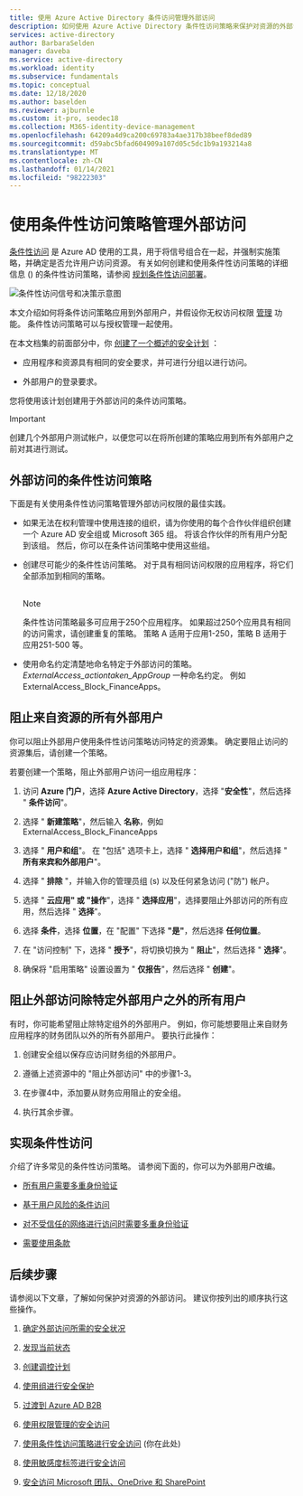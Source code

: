 ```yaml
---
title: 使用 Azure Active Directory 条件访问管理外部访问
description: 如何使用 Azure Active Directory 条件性访问策略来保护对资源的外部访问。
services: active-directory
author: BarbaraSelden
manager: daveba
ms.service: active-directory
ms.workload: identity
ms.subservice: fundamentals
ms.topic: conceptual
ms.date: 12/18/2020
ms.author: baselden
ms.reviewer: ajburnle
ms.custom: it-pro, seodec18
ms.collection: M365-identity-device-management
ms.openlocfilehash: 64209a4d9ca200c69783a4ae317b38beef8ded89
ms.sourcegitcommit: d59abc5bfad604909a107d05c5dc1b9a193214a8
ms.translationtype: MT
ms.contentlocale: zh-CN
ms.lasthandoff: 01/14/2021
ms.locfileid: "98222303"
---
```

# <a name="manage-external-access-with-conditional-access-policies"></a>使用条件性访问策略管理外部访问 

[条件性访问](../conditional-access/overview.md) 是 Azure AD 使用的工具，用于将信号组合在一起，并强制实施策略，并确定是否允许用户访问资源。 有关如何创建和使用条件性访问策略的详细信息 () 的条件性访问策略，请参阅 [规划条件性访问部署](../conditional-access/plan-conditional-access.md)。 

![条件性访问信号和决策示意图](media/secure-external-access//7-conditional-access-signals.png)



本文介绍如何将条件访问策略应用到外部用户，并假设你无权访问权限 [管理](../governance/entitlement-management-overview.md) 功能。 条件性访问策略可以与授权管理一起使用。

在本文档集的前面部分中，你 [创建了一个概述的安全计划](3-secure-access-plan.md) ：

* 应用程序和资源具有相同的安全要求，并可进行分组以进行访问。

* 外部用户的登录要求。

您将使用该计划创建用于外部访问的条件访问策略。 

> [!IMPORTANT]
> 创建几个外部用户测试帐户，以便您可以在将所创建的策略应用到所有外部用户之前对其进行测试。

## <a name="conditional-access-policies-for-external-access"></a>外部访问的条件性访问策略

下面是有关使用条件性访问策略管理外部访问权限的最佳实践。

* 如果无法在权利管理中使用连接的组织，请为你使用的每个合作伙伴组织创建一个 Azure AD 安全组或 Microsoft 365 组。 将该合作伙伴的所有用户分配到该组。 然后，你可以在条件访问策略中使用这些组。

* 创建尽可能少的条件性访问策略。 对于具有相同访问权限的应用程序，将它们全部添加到相同的策略。  
‎ 
   > [!NOTE]
   > 条件性访问策略最多可应用于250个应用程序。 如果超过250个应用具有相同的访问需求，请创建重复的策略。 策略 A 适用于应用1-250，策略 B 适用于应用251-500 等。

* 使用命名约定清楚地命名特定于外部访问的策略。 *ExternalAccess_actiontaken_AppGroup* 一种命名约定。 例如 ExternalAccess_Block_FinanceApps。

## <a name="block-all-external-users-from-resources"></a>阻止来自资源的所有外部用户

你可以阻止外部用户使用条件性访问策略访问特定的资源集。 确定要阻止访问的资源集后，请创建一个策略。

若要创建一个策略，阻止外部用户访问一组应用程序：

1. 访问 **Azure 门户**，选择 **Azure Active Directory**，选择 "**安全性**"，然后选择 " **条件访问**"。

2. 选择 " **新建策略**"，然后输入 **名称**，例如 ExternalAccess_Block_FinanceApps

3. 选择 " **用户和组**"。 在 "包括" 选项卡上，选择 " **选择用户和组**"，然后选择 " **所有来宾和外部用户**"。 

4. 选择 " **排除** "，并输入你的管理员组 (s) 以及任何紧急访问 ("防") 帐户。

5. 选择 " **云应用" 或 "操作**"，选择 " **选择应用**"，选择要阻止外部访问的所有应用，然后选择 " **选择**"。

6. 选择 **条件**，选择 **位置**，在 "配置" 下选择 **"是"**，然后选择 **任何位置**。

7. 在 "访问控制" 下，选择 " **授予**"，将切换切换为 " **阻止**"，然后选择 " **选择**"。

8. 确保将 "启用策略" 设置设置为 " **仅报告**"，然后选择 " **创建**"。

## <a name="block-external-access-to-all-except-specific-external-users"></a>阻止外部访问除特定外部用户之外的所有用户

有时，你可能希望阻止除特定组外的外部用户。 例如，你可能想要阻止来自财务应用程序的财务团队以外的所有外部用户。 要执行此操作：

1. 创建安全组以保存应访问财务组的外部用户。

2. 遵循上述资源中的 "阻止外部访问" 中的步骤1-3。

3. 在步骤4中，添加要从财务应用阻止的安全组。

4. 执行其余步骤。

## <a name="implement-conditional-access"></a>实现条件性访问

介绍了许多常见的条件性访问策略。 请参阅下面的，你可以为外部用户改编。

* [所有用户需要多重身份验证](../conditional-access/howto-conditional-access-policy-all-users-mfa.md)

* [基于用户风险的条件访问](../conditional-access/howto-conditional-access-policy-risk-user.md)

* [对不受信任的网络进行访问时需要多重身份验证](../conditional-access/untrusted-networks.md) 

* [需要使用条款](../conditional-access/terms-of-use.md)

## <a name="next-steps"></a>后续步骤

请参阅以下文章，了解如何保护对资源的外部访问。 建议你按列出的顺序执行这些操作。

1. [确定外部访问所需的安全状况](1-secure-access-posture.md)

2. [发现当前状态](2-secure-access-current-state.md)

3. [创建调控计划](3-secure-access-plan.md)

4. [使用组进行安全保护](4-secure-access-groups.md)

5. [过渡到 Azure AD B2B](5-secure-access-b2b.md)

6. [使用权限管理的安全访问](6-secure-access-entitlement-managment.md)

7. [使用条件性访问策略进行安全访问](7-secure-access-conditional-access.md) (你在此处) 

8. [使用敏感度标签进行安全访问](8-secure-access-sensitivity-labels.md)

9. [安全访问 Microsoft 团队、OneDrive 和 SharePoint](9-secure-access-teams-sharepoint.md)
